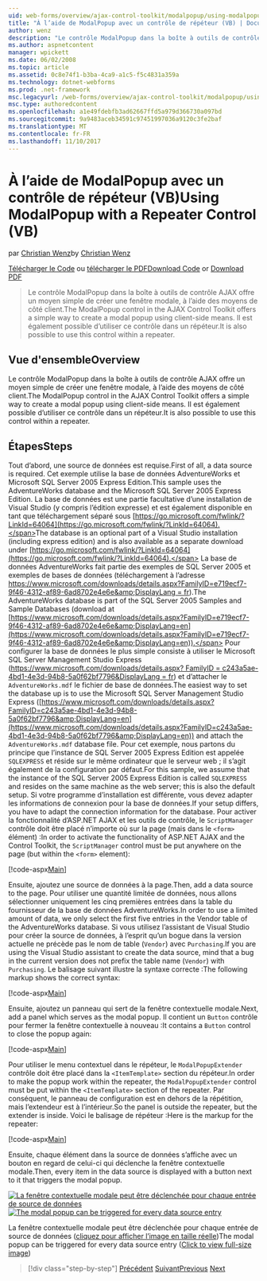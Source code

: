 ```yaml
---
uid: web-forms/overview/ajax-control-toolkit/modalpopup/using-modalpopup-with-a-repeater-control-vb
title: "À l’aide de ModalPopup avec un contrôle de répéteur (VB) | Documents Microsoft"
author: wenz
description: "Le contrôle ModalPopup dans la boîte à outils de contrôle AJAX offre un moyen simple de créer une fenêtre modale, à l’aide des moyens de côté client. Il est également possible d’utiliser ce contrat..."
ms.author: aspnetcontent
manager: wpickett
ms.date: 06/02/2008
ms.topic: article
ms.assetid: 0c8e74f1-b3ba-4ca9-a1c5-f5c4831a359a
ms.technology: dotnet-webforms
ms.prod: .net-framework
msc.legacyurl: /web-forms/overview/ajax-control-toolkit/modalpopup/using-modalpopup-with-a-repeater-control-vb
msc.type: authoredcontent
ms.openlocfilehash: a1e49fdebfb3ad62667ffd5a979d366730a097bd
ms.sourcegitcommit: 9a9483aceb34591c97451997036a9120c3fe2baf
ms.translationtype: MT
ms.contentlocale: fr-FR
ms.lasthandoff: 11/10/2017
---
```

<a name="using-modalpopup-with-a-repeater-control-vb"></a><span data-ttu-id="eb5f9-104">À l’aide de ModalPopup avec un contrôle de répéteur (VB)</span><span class="sxs-lookup"><span data-stu-id="eb5f9-104">Using ModalPopup with a Repeater Control (VB)</span></span>
====================
<span data-ttu-id="eb5f9-105">par [Christian Wenz](https://github.com/wenz)</span><span class="sxs-lookup"><span data-stu-id="eb5f9-105">by [Christian Wenz](https://github.com/wenz)</span></span>

<span data-ttu-id="eb5f9-106">[Télécharger le Code](http://download.microsoft.com/download/2/4/0/24052038-f942-4336-905b-b60ae56f0dd5/ModalPopup2.vb.zip) ou [télécharger le PDF](http://download.microsoft.com/download/b/6/a/b6ae89ee-df69-4c87-9bfb-ad1eb2b23373/modalpopup2VB.pdf)</span><span class="sxs-lookup"><span data-stu-id="eb5f9-106">[Download Code](http://download.microsoft.com/download/2/4/0/24052038-f942-4336-905b-b60ae56f0dd5/ModalPopup2.vb.zip) or [Download PDF](http://download.microsoft.com/download/b/6/a/b6ae89ee-df69-4c87-9bfb-ad1eb2b23373/modalpopup2VB.pdf)</span></span>

> <span data-ttu-id="eb5f9-107">Le contrôle ModalPopup dans la boîte à outils de contrôle AJAX offre un moyen simple de créer une fenêtre modale, à l’aide des moyens de côté client.</span><span class="sxs-lookup"><span data-stu-id="eb5f9-107">The ModalPopup control in the AJAX Control Toolkit offers a simple way to create a modal popup using client-side means.</span></span> <span data-ttu-id="eb5f9-108">Il est également possible d’utiliser ce contrôle dans un répéteur.</span><span class="sxs-lookup"><span data-stu-id="eb5f9-108">It is also possible to use this control within a repeater.</span></span>


## <a name="overview"></a><span data-ttu-id="eb5f9-109">Vue d'ensemble</span><span class="sxs-lookup"><span data-stu-id="eb5f9-109">Overview</span></span>

<span data-ttu-id="eb5f9-110">Le contrôle ModalPopup dans la boîte à outils de contrôle AJAX offre un moyen simple de créer une fenêtre modale, à l’aide des moyens de côté client.</span><span class="sxs-lookup"><span data-stu-id="eb5f9-110">The ModalPopup control in the AJAX Control Toolkit offers a simple way to create a modal popup using client-side means.</span></span> <span data-ttu-id="eb5f9-111">Il est également possible d’utiliser ce contrôle dans un répéteur.</span><span class="sxs-lookup"><span data-stu-id="eb5f9-111">It is also possible to use this control within a repeater.</span></span>

## <a name="steps"></a><span data-ttu-id="eb5f9-112">Étapes</span><span class="sxs-lookup"><span data-stu-id="eb5f9-112">Steps</span></span>

<span data-ttu-id="eb5f9-113">Tout d’abord, une source de données est requise.</span><span class="sxs-lookup"><span data-stu-id="eb5f9-113">First of all, a data source is required.</span></span> <span data-ttu-id="eb5f9-114">Cet exemple utilise la base de données AdventureWorks et Microsoft SQL Server 2005 Express Edition.</span><span class="sxs-lookup"><span data-stu-id="eb5f9-114">This sample uses the AdventureWorks database and the Microsoft SQL Server 2005 Express Edition.</span></span> <span data-ttu-id="eb5f9-115">La base de données est une partie facultative d’une installation de Visual Studio (y compris l’édition expresse) et est également disponible en tant que téléchargement séparé sous [https://go.microsoft.com/fwlink/?LinkId=64064](https://go.microsoft.com/fwlink/?LinkId=64064).</span><span class="sxs-lookup"><span data-stu-id="eb5f9-115">The database is an optional part of a Visual Studio installation (including express edition) and is also available as a separate download under [https://go.microsoft.com/fwlink/?LinkId=64064](https://go.microsoft.com/fwlink/?LinkId=64064).</span></span> <span data-ttu-id="eb5f9-116">La base de données AdventureWorks fait partie des exemples de SQL Server 2005 et exemples de bases de données (téléchargement à l’adresse [https://www.microsoft.com/downloads/details.aspx?FamilyID=e719ecf7-9f46-4312-af89-6ad8702e4e6e&amp;DisplayLang = fr](https://www.microsoft.com/downloads/details.aspx?FamilyID=e719ecf7-9f46-4312-af89-6ad8702e4e6e&amp;DisplayLang=en)).</span><span class="sxs-lookup"><span data-stu-id="eb5f9-116">The AdventureWorks database is part of the SQL Server 2005 Samples and Sample Databases (download at [https://www.microsoft.com/downloads/details.aspx?FamilyID=e719ecf7-9f46-4312-af89-6ad8702e4e6e&amp;DisplayLang=en](https://www.microsoft.com/downloads/details.aspx?FamilyID=e719ecf7-9f46-4312-af89-6ad8702e4e6e&amp;DisplayLang=en)).</span></span> <span data-ttu-id="eb5f9-117">Pour configurer la base de données le plus simple consiste à utiliser le Microsoft SQL Server Management Studio Express ([https://www.microsoft.com/downloads/details.aspx? FamilyID = c243a5ae-4bd1-4e3d-94b8-5a0f62bf7796&amp;DisplayLang = fr](https://www.microsoft.com/downloads/details.aspx?FamilyID=c243a5ae-4bd1-4e3d-94b8-5a0f62bf7796&amp;DisplayLang=en)) et d’attacher le `AdventureWorks.mdf` le fichier de base de données.</span><span class="sxs-lookup"><span data-stu-id="eb5f9-117">The easiest way to set the database up is to use the Microsoft SQL Server Management Studio Express ([https://www.microsoft.com/downloads/details.aspx?FamilyID=c243a5ae-4bd1-4e3d-94b8-5a0f62bf7796&amp;DisplayLang=en](https://www.microsoft.com/downloads/details.aspx?FamilyID=c243a5ae-4bd1-4e3d-94b8-5a0f62bf7796&amp;DisplayLang=en)) and attach the `AdventureWorks.mdf` database file.</span></span> <span data-ttu-id="eb5f9-118">Pour cet exemple, nous partons du principe que l’instance de SQL Server 2005 Express Edition est appelée `SQLEXPRESS` et réside sur le même ordinateur que le serveur web ; il s’agit également de la configuration par défaut.</span><span class="sxs-lookup"><span data-stu-id="eb5f9-118">For this sample, we assume that the instance of the SQL Server 2005 Express Edition is called `SQLEXPRESS` and resides on the same machine as the web server; this is also the default setup.</span></span> <span data-ttu-id="eb5f9-119">Si votre programme d’installation est différente, vous devez adapter les informations de connexion pour la base de données.</span><span class="sxs-lookup"><span data-stu-id="eb5f9-119">If your setup differs, you have to adapt the connection information for the database.</span></span> <span data-ttu-id="eb5f9-120">Pour activer la fonctionnalité d’ASP.NET AJAX et les outils de contrôle, le `ScriptManager` contrôle doit être placé n’importe où sur la page (mais dans le `<form>` élément) :</span><span class="sxs-lookup"><span data-stu-id="eb5f9-120">In order to activate the functionality of ASP.NET AJAX and the Control Toolkit, the `ScriptManager` control must be put anywhere on the page (but within the `<form>` element):</span></span>

[!code-aspx[Main](using-modalpopup-with-a-repeater-control-vb/samples/sample1.aspx)]

<span data-ttu-id="eb5f9-121">Ensuite, ajoutez une source de données à la page.</span><span class="sxs-lookup"><span data-stu-id="eb5f9-121">Then, add a data source to the page.</span></span> <span data-ttu-id="eb5f9-122">Pour utiliser une quantité limitée de données, nous allons sélectionner uniquement les cinq premières entrées dans la table du fournisseur de la base de données AdventureWorks.</span><span class="sxs-lookup"><span data-stu-id="eb5f9-122">In order to use a limited amount of data, we only select the first five entries in the Vendor table of the AdventureWorks database.</span></span> <span data-ttu-id="eb5f9-123">Si vous utilisez l’assistant de Visual Studio pour créer la source de données, à l’esprit qu’un bogue dans la version actuelle ne précède pas le nom de table (`Vendor`) avec `Purchasing`.</span><span class="sxs-lookup"><span data-stu-id="eb5f9-123">If you are using the Visual Studio assistant to create the data source, mind that a bug in the current version does not prefix the table name (`Vendor`) with `Purchasing`.</span></span> <span data-ttu-id="eb5f9-124">Le balisage suivant illustre la syntaxe correcte :</span><span class="sxs-lookup"><span data-stu-id="eb5f9-124">The following markup shows the correct syntax:</span></span>

[!code-aspx[Main](using-modalpopup-with-a-repeater-control-vb/samples/sample2.aspx)]

<span data-ttu-id="eb5f9-125">Ensuite, ajoutez un panneau qui sert de la fenêtre contextuelle modale.</span><span class="sxs-lookup"><span data-stu-id="eb5f9-125">Next, add a panel which serves as the modal popup.</span></span> <span data-ttu-id="eb5f9-126">Il contient un `Button` contrôle pour fermer la fenêtre contextuelle à nouveau :</span><span class="sxs-lookup"><span data-stu-id="eb5f9-126">It contains a `Button` control to close the popup again:</span></span>

[!code-aspx[Main](using-modalpopup-with-a-repeater-control-vb/samples/sample3.aspx)]

<span data-ttu-id="eb5f9-127">Pour utiliser le menu contextuel dans le répéteur, le `ModalPopupExtender` contrôle doit être placé dans la `<ItemTemplate>` section du répéteur.</span><span class="sxs-lookup"><span data-stu-id="eb5f9-127">In order to make the popup work within the repeater, the `ModalPopupExtender` control must be put within the `<ItemTemplate>` section of the repeater.</span></span> <span data-ttu-id="eb5f9-128">Par conséquent, le panneau de configuration est en dehors de la répétition, mais l’extendeur est à l’intérieur.</span><span class="sxs-lookup"><span data-stu-id="eb5f9-128">So the panel is outside the repeater, but the extender is inside.</span></span> <span data-ttu-id="eb5f9-129">Voici le balisage de répéteur :</span><span class="sxs-lookup"><span data-stu-id="eb5f9-129">Here is the markup for the repeater:</span></span>

[!code-aspx[Main](using-modalpopup-with-a-repeater-control-vb/samples/sample4.aspx)]

<span data-ttu-id="eb5f9-130">Ensuite, chaque élément dans la source de données s’affiche avec un bouton en regard de celui-ci qui déclenche la fenêtre contextuelle modale.</span><span class="sxs-lookup"><span data-stu-id="eb5f9-130">Then, every item in the data source is displayed with a button next to it that triggers the modal popup.</span></span>


<span data-ttu-id="eb5f9-131">[![La fenêtre contextuelle modale peut être déclenchée pour chaque entrée de source de données](using-modalpopup-with-a-repeater-control-vb/_static/image2.png)](using-modalpopup-with-a-repeater-control-vb/_static/image1.png)</span><span class="sxs-lookup"><span data-stu-id="eb5f9-131">[![The modal popup can be triggered for every data source entry](using-modalpopup-with-a-repeater-control-vb/_static/image2.png)](using-modalpopup-with-a-repeater-control-vb/_static/image1.png)</span></span>

<span data-ttu-id="eb5f9-132">La fenêtre contextuelle modale peut être déclenchée pour chaque entrée de source de données ([cliquez pour afficher l’image en taille réelle](using-modalpopup-with-a-repeater-control-vb/_static/image3.png))</span><span class="sxs-lookup"><span data-stu-id="eb5f9-132">The modal popup can be triggered for every data source entry ([Click to view full-size image](using-modalpopup-with-a-repeater-control-vb/_static/image3.png))</span></span>

>[!div class="step-by-step"]
<span data-ttu-id="eb5f9-133">[Précédent](launching-a-modal-popup-window-from-server-code-vb.md)
[Suivant](handling-postbacks-from-a-modalpopup-vb.md)</span><span class="sxs-lookup"><span data-stu-id="eb5f9-133">[Previous](launching-a-modal-popup-window-from-server-code-vb.md)
[Next](handling-postbacks-from-a-modalpopup-vb.md)</span></span>
